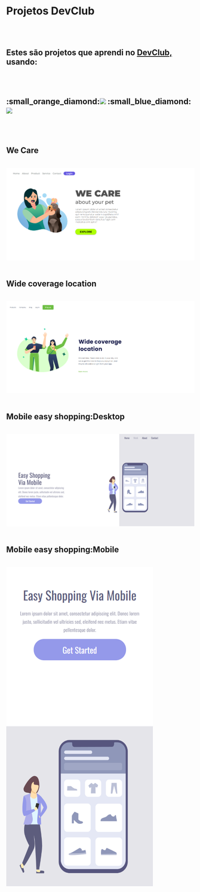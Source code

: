 <h1> Projetos DevClub</h1>
<br>
<br>
<h2>Estes são projetos que aprendi no <a href="https://www.devclub.com.br/">DevClub,</a> usando:</h2>
<br>
<br>
<h2>:small_orange_diamond:<img src="https://img.shields.io/badge/HTML5-E34F26?style=for-the-badge&logo=html5&logoColor=white">
:small_blue_diamond:<img src="https://img.shields.io/badge/CSS3-1572B6?style=for-the-badge&logo=css3&logoColor=white"></h2>
<br>
<br>
<h2> We Care </h2>
<br>
<img src="https://github.com/Dhiego-Oliveira19/DevClub/blob/main/assets/img/desktop%20we%20care.png?raw=true">
<br>
<br>
<h2>Wide coverage location</h2>
<br>
<img src="https://github.com/Dhiego-Oliveira19/DevClub/blob/main/assets/img/desktop%20wide%20coverage%20location.png?raw=true">
<br>
<br>
<h2> Mobile easy shopping:Desktop </h2>
<br>
<img src="https://github.com/Dhiego-Oliveira19/DevClub/blob/main/assets/img/desktop%20easy%20shopping.png?raw=true">
<br>
<br>
<h2>Mobile easy shopping:Mobile</h2>
<br>
<img src="https://github.com/Dhiego-Oliveira19/DevClub/blob/main/assets/img/mobile%20easy%20shopping.png?raw=true">
